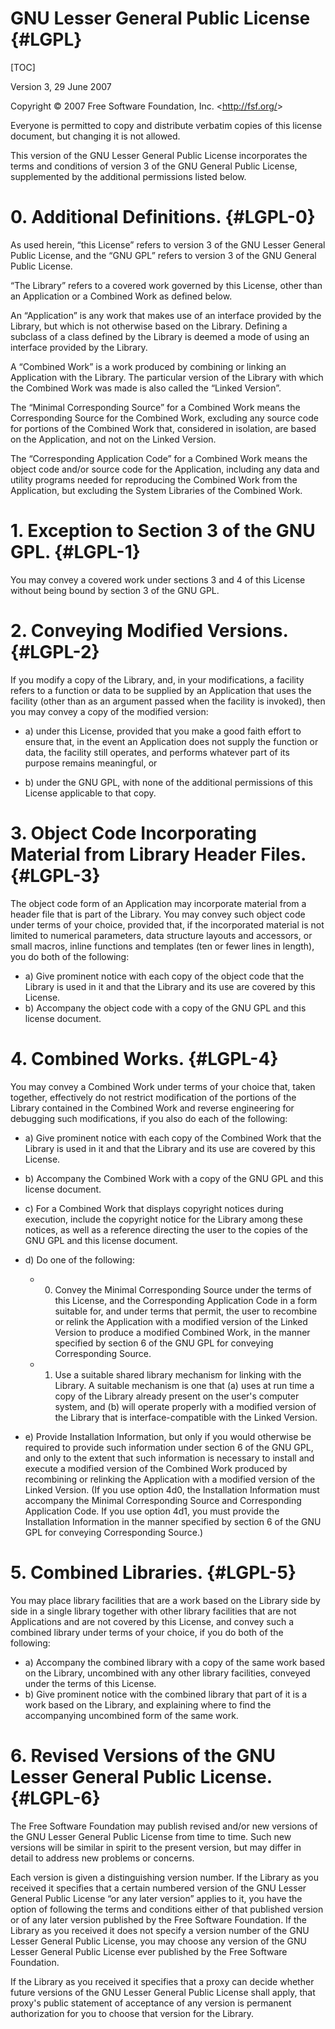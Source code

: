 # GNU Lesser General Public License {#LGPL}
[TOC]

Version 3, 29 June 2007

Copyright &copy; 2007 Free Software Foundation, Inc. &lt;<http://fsf.org/>&gt;

Everyone is permitted to copy and distribute verbatim copies
of this license document, but changing it is not allowed.


This version of the GNU Lesser General Public License incorporates
the terms and conditions of version 3 of the GNU General Public
License, supplemented by the additional permissions listed below.

# 0. Additional Definitions. {#LGPL-0}

As used herein, &ldquo;this License&rdquo; refers to version 3 of the GNU Lesser
General Public License, and the &ldquo;GNU GPL&rdquo; refers to version 3 of the GNU
General Public License.

&ldquo;The Library&rdquo; refers to a covered work governed by this License,
other than an Application or a Combined Work as defined below.

An &ldquo;Application&rdquo; is any work that makes use of an interface provided
by the Library, but which is not otherwise based on the Library.
Defining a subclass of a class defined by the Library is deemed a mode
of using an interface provided by the Library.

A &ldquo;Combined Work&rdquo; is a work produced by combining or linking an
Application with the Library.  The particular version of the Library
with which the Combined Work was made is also called the &ldquo;Linked
Version&rdquo;.

The &ldquo;Minimal Corresponding Source&rdquo; for a Combined Work means the
Corresponding Source for the Combined Work, excluding any source code
for portions of the Combined Work that, considered in isolation, are
based on the Application, and not on the Linked Version.

The &ldquo;Corresponding Application Code&rdquo; for a Combined Work means the
object code and/or source code for the Application, including any data
and utility programs needed for reproducing the Combined Work from the
Application, but excluding the System Libraries of the Combined Work.

# 1. Exception to Section 3 of the GNU GPL. {#LGPL-1}

You may convey a covered work under sections 3 and 4 of this License
without being bound by section 3 of the GNU GPL.

# 2. Conveying Modified Versions. {#LGPL-2}

If you modify a copy of the Library, and, in your modifications, a
facility refers to a function or data to be supplied by an Application
that uses the facility (other than as an argument passed when the
facility is invoked), then you may convey a copy of the modified
version:

* a) under this License, provided that you make a good faith effort to
ensure that, in the event an Application does not supply the
function or data, the facility still operates, and performs
whatever part of its purpose remains meaningful, or

* b) under the GNU GPL, with none of the additional permissions of
this License applicable to that copy.

# 3. Object Code Incorporating Material from Library Header Files. {#LGPL-3}

The object code form of an Application may incorporate material from
a header file that is part of the Library.  You may convey such object
code under terms of your choice, provided that, if the incorporated
material is not limited to numerical parameters, data structure
layouts and accessors, or small macros, inline functions and templates
(ten or fewer lines in length), you do both of the following:

* a) Give prominent notice with each copy of the object code that the
Library is used in it and that the Library and its use are
covered by this License.
* b) Accompany the object code with a copy of the GNU GPL and this license
document.

# 4. Combined Works. {#LGPL-4}

You may convey a Combined Work under terms of your choice that,
taken together, effectively do not restrict modification of the
portions of the Library contained in the Combined Work and reverse
engineering for debugging such modifications, if you also do each of
the following:

* a) Give prominent notice with each copy of the Combined Work that
the Library is used in it and that the Library and its use are
covered by this License.

* b) Accompany the Combined Work with a copy of the GNU GPL and this license
document.

* c) For a Combined Work that displays copyright notices during
execution, include the copyright notice for the Library among
these notices, as well as a reference directing the user to the
copies of the GNU GPL and this license document.

* d) Do one of the following:
    - 0) Convey the Minimal Corresponding Source under the terms of this
License, and the Corresponding Application Code in a form
suitable for, and under terms that permit, the user to
recombine or relink the Application with a modified version of
the Linked Version to produce a modified Combined Work, in the
manner specified by section 6 of the GNU GPL for conveying
Corresponding Source.
    - 1) Use a suitable shared library mechanism for linking with the
Library.  A suitable mechanism is one that (a) uses at run time
a copy of the Library already present on the user's computer
system, and (b) will operate properly with a modified version
of the Library that is interface-compatible with the Linked
Version.

* e) Provide Installation Information, but only if you would otherwise
be required to provide such information under section 6 of the
GNU GPL, and only to the extent that such information is
necessary to install and execute a modified version of the
Combined Work produced by recombining or relinking the
Application with a modified version of the Linked Version. (If
you use option 4d0, the Installation Information must accompany
the Minimal Corresponding Source and Corresponding Application
Code. If you use option 4d1, you must provide the Installation
Information in the manner specified by section 6 of the GNU GPL
for conveying Corresponding Source.)

# 5. Combined Libraries. {#LGPL-5}

You may place library facilities that are a work based on the
Library side by side in a single library together with other library
facilities that are not Applications and are not covered by this
License, and convey such a combined library under terms of your
choice, if you do both of the following:

* a) Accompany the combined library with a copy of the same work based
on the Library, uncombined with any other library facilities,
conveyed under the terms of this License.
* b) Give prominent notice with the combined library that part of it
is a work based on the Library, and explaining where to find the
accompanying uncombined form of the same work.

# 6. Revised Versions of the GNU Lesser General Public License. {#LGPL-6}

The Free Software Foundation may publish revised and/or new versions
of the GNU Lesser General Public License from time to time. Such new
versions will be similar in spirit to the present version, but may
differ in detail to address new problems or concerns.

Each version is given a distinguishing version number. If the
Library as you received it specifies that a certain numbered version
of the GNU Lesser General Public License &ldquo;or any later version&rdquo;
applies to it, you have the option of following the terms and
conditions either of that published version or of any later version
published by the Free Software Foundation. If the Library as you
received it does not specify a version number of the GNU Lesser
General Public License, you may choose any version of the GNU Lesser
General Public License ever published by the Free Software Foundation.

If the Library as you received it specifies that a proxy can decide
whether future versions of the GNU Lesser General Public License shall
apply, that proxy's public statement of acceptance of any version is
permanent authorization for you to choose that version for the
Library.

